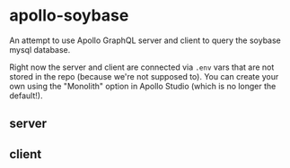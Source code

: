 # apollo-soybase

An attempt to use Apollo GraphQL server and client to query the soybase mysql database.

Right now the server and client are connected via `.env` vars that are not stored in the repo (because we're not supposed to).
You can create your own using the "Monolith" option in Apollo Studio (which is no longer the default!).

## server

## client

